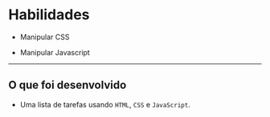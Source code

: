 # Habilidades

- Manipular CSS

- Manipular Javascript

---

## O que foi desenvolvido

- Uma lista de tarefas usando `HTML`, `CSS` e `JavaScript`.
